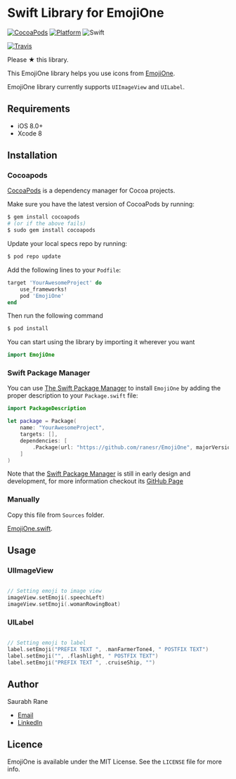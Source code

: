 # Swift Library for EmojiOne


[![CocoaPods](https://img.shields.io/cocoapods/v/EmojiOne.svg)](http://cocoadocs.org/docsets/EmojiOne)  [![Platform](https://img.shields.io/cocoapods/p/EmojiOne.svg)](http://cocoadocs.org/docsets/EmojiOne)  ![Swift](https://img.shields.io/badge/%20in-swift%203.0-orange.svg)

[![Travis](https://img.shields.io/travis/ranesr/EmojiOne.svg)](https://travis-ci.org/ranesr/EmojiOne/)


Please &#9733; this library.

This EmojiOne library helps you use icons from [EmojiOne](https://emojione.com).

EmojiOne library currently supports `UIImageView` and `UILabel`.


## Requirements

- iOS 8.0+
- Xcode 8


## Installation


### Cocoapods

[CocoaPods](http://cocoapods.org) is a dependency manager for Cocoa projects.

Make sure you have the latest version of CocoaPods by running:

```bash
$ gem install cocoapods
# (or if the above fails)
$ sudo gem install cocoapods
```

Update your local specs repo by running:

```bash
$ pod repo update
```

Add the following lines to your `Podfile`:

```ruby
target 'YourAwesomeProject' do
    use_frameworks!
    pod 'EmojiOne'
end
```

Then run the following command

```bash
$ pod install
```

You can start using the library by importing it wherever you want

```swift
import EmojiOne
```


### Swift Package Manager

You can use [The Swift Package Manager](https://swift.org/package-manager) to install `EmojiOne` by adding the proper description to your `Package.swift` file:

```swift
import PackageDescription

let package = Package(
    name: "YourAwesomeProject",
    targets: [],
    dependencies: [
        .Package(url: "https://github.com/ranesr/EmojiOne", majorVersion: 1)
    ]
)
```

Note that the [Swift Package Manager](https://swift.org/package-manager) is still in early design and development, for more information checkout its [GitHub Page](https://github.com/apple/swift-package-manager)


### Manually

Copy this file from `Sources` folder.

[EmojiOne.swift](https://github.com/ranesr/EmojiOne/blob/master/Sources/EmojiOne.swift).


## Usage


### UIImageView

```Swift

// Setting emoji to image view
imageView.setEmoji(.speechLeft)
imageView.setEmoji(.womanRowingBoat)

```

### UILabel

```Swift

// Setting emoji to label
label.setEmoji("PREFIX TEXT ", .manFarmerTone4, " POSTFIX TEXT")
label.setEmoji("", .flashlight, " POSTFIX TEXT")
label.setEmoji("PREFIX TEXT ", .cruiseShip, "")

```

## Author

Saurabh Rane

- [Email](mailto:saurabhrrane@gmail.com)
- [LinkedIn](https://linkedin.com/in/ranesaurabh)

## Licence

EmojiOne is available under the MIT License. See the `LICENSE` file for more info.
